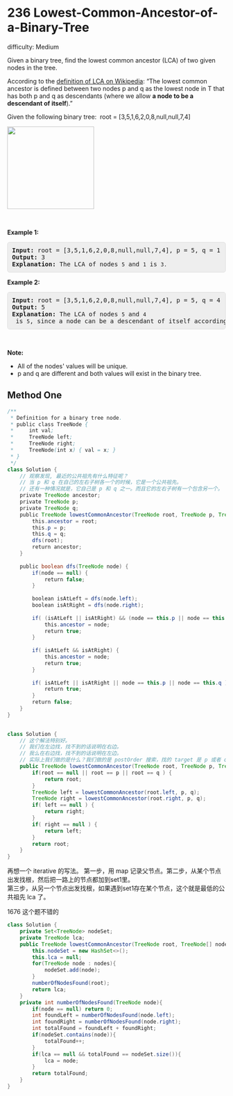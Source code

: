 # 236 Lowest-Common-Ancestor-of-a-Binary-Tree

difficulty: Medium

<style>
        section pre{
          background-color: #eee;
          border: 1px solid #ddd;
          padding:10px;
          border-radius: 5px;
        }
      </style>
<section>
<div><p>Given a binary tree, find the lowest common ancestor (LCA) of two given nodes in the tree.</p>
<p>According to the <a href="https://en.wikipedia.org/wiki/Lowest_common_ancestor" target="_blank">definition of LCA on Wikipedia</a>: “The lowest common ancestor is defined between two nodes p&nbsp;and q&nbsp;as the lowest node in T that has both p&nbsp;and q&nbsp;as descendants (where we allow <b>a node to be a descendant of itself</b>).”</p>
<p>Given the following binary tree:&nbsp; root =&nbsp;[3,5,1,6,2,0,8,null,null,7,4]</p>
<img alt="" src="https://assets.leetcode.com/uploads/2018/12/14/binarytree.png" style="width: 200px; height: 190px;">
<p>&nbsp;</p>
<p><strong>Example 1:</strong></p>
<pre><strong>Input:</strong> root = [3,5,1,6,2,0,8,null,null,7,4], p = 5, q = 1
<strong>Output:</strong> 3
<strong>Explanation: </strong>The LCA of nodes <code>5</code> and <code>1</code> is <code>3.</code>
</pre>
<p><strong>Example 2:</strong></p>
<pre><strong>Input:</strong> root = [3,5,1,6,2,0,8,null,null,7,4], p = 5, q = 4
<strong>Output:</strong> 5
<strong>Explanation: </strong>The LCA of nodes <code>5</code> and <code>4</code> is <code>5</code>, since a node can be a descendant of itself according to the LCA definition.
</pre>
<p>&nbsp;</p>
<p><strong>Note:</strong></p>
<ul>
	<li>All of the nodes' values will be unique.</li>
	<li>p and q are different and both values will&nbsp;exist in the binary tree.</li>
</ul>
</div></section>
 
 ## Method One 
 
``` Java
/**
 * Definition for a binary tree node.
 * public class TreeNode {
 *     int val;
 *     TreeNode left;
 *     TreeNode right;
 *     TreeNode(int x) { val = x; }
 * }
 */
class Solution {
    // 观察发现, 最近的公共祖先有什么特征呢？
    // 当 p 和 q 在自己的左右子树各一个的时候，它是一个公共祖先。
    // 还有一种情况就是，它自己是 p 和 q 之一。而且它的左右子树有一个包含另一个。
    private TreeNode ancestor;
    private TreeNode p;
    private TreeNode q;
    public TreeNode lowestCommonAncestor(TreeNode root, TreeNode p, TreeNode q) {
        this.ancestor = root;
        this.p = p;
        this.q = q;
        dfs(root);
        return ancestor;
    }
    
    public boolean dfs(TreeNode node) {
        if(node == null) {
            return false;
        }
        
        boolean isAtLeft = dfs(node.left);
        boolean isAtRight = dfs(node.right);
        
        if( (isAtLeft || isAtRight) && (node == this.p || node == this.q ) ) {
            this.ancestor = node;
            return true;
        }
        
        if( isAtLeft && isAtRight) {
            this.ancestor = node;
            return true;           
        }
        
        if( isAtLeft || isAtRight || node == this.p || node == this.q ) {
            return true;
        }
        return false;
    }
}
​
```


```java
class Solution {
    // 这个解法特别好。
    // 我们在左边找，找不到的话说明在右边。
    // 我么在右边找，找不到的话说明在左边。
    // 实际上我们做的是什么？我们做的是 postOrder 搜索，找的 target 是 p 或者 q.
    public TreeNode lowestCommonAncestor(TreeNode root, TreeNode p, TreeNode q) {
        if(root == null || root == p || root == q ) {
            return root;
        }
        TreeNode left = lowestCommonAncestor(root.left, p, q);
        TreeNode right = lowestCommonAncestor(root.right, p, q);
        if( left == null ) {
            return right;
        }
        if( right == null ) {
            return left;
        }
        return root;
    }
}
```

再想一个 iterative 的写法。
第一步，用 map 记录父节点。第二步，从某个节点出发找根，然后把一路上的节点都加到set1里。   
第三步，从另一个节点出发找根，如果遇到set1存在某个节点，这个就是最低的公共祖先 lca 了。   



1676 这个题不错的

```java
class Solution {
    private Set<TreeNode> nodeSet;
    private TreeNode lca;
    public TreeNode lowestCommonAncestor(TreeNode root, TreeNode[] nodes) {
        this.nodeSet = new HashSet<>();
        this.lca = null;
        for(TreeNode node : nodes){
            nodeSet.add(node);
        }
        numberOfNodesFound(root);
        return lca;
    }
    private int numberOfNodesFound(TreeNode node){
        if(node == null) return 0;
        int foundLeft = numberOfNodesFound(node.left);
        int foundRight = numberOfNodesFound(node.right);
        int totalFound = foundLeft + foundRight;
        if(nodeSet.contains(node)){
            totalFound++;
        }
        if(lca == null && totalFound == nodeSet.size()){
            lca = node;
        }
        return totalFound;
    }
}
```